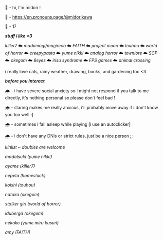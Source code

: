 🌈 - hi, I'm midori ! 

🌈 - https://en.pronouns.page/@midorikawa

🌈 - 17




***stuff i like <3***


*killer7* ☁️ *madomagi/magireco* ☁️ *FAITH* ☁️ *project moon* ☁️ *touhou* ☁️ *world of horror* ☁️ *creepypasta* ☁️ *yume nikki* ☁️ *analog horror* ☁️ *townlore* ☁️ *SCP* ☁️ *okegom* ☁️ *8eyes* ☁️ *irisu syndrome* ☁️ *FPS games* ☁️ *animal crossing*

i really love cats, rainy weather, drawing, books, and gardening too <3

***before you interact***

🌧️ - i have severe social anxiety so I might not respond if you talk to me directly, it's nothing personal so please don't feel bad !

🌧️ - staring makes me really anxious, i'll probably move away if i don't know you too well :[

🌧️ - sometimes i fall asleep while playing [i use an autoclicker]  

🌧️ - i don't have any DNIs or strict rules, just be a nice person ;;

*kinlist ~*
*doubles are welcome*

*madotsuki (yume nikki)*

*ayame (killer7)*

*nepeta (homestuck)*

*koishi (touhou)*

*nataka (okegom)*

*stalker girl (world of horror)*

*iduberga (okegom)*

*nekoko (yume miru kusuri)*

*amy (FAITH)*
